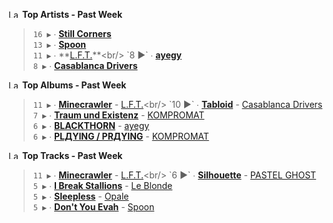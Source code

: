 <!--START_LASTFM_ARTISTS:{"period": "7day", "rows": 5}-->
<a href="https://last.fm" target="_blank"><img src="https://user-images.githubusercontent.com/17434202/215290617-e793598d-d7c9-428f-9975-156db1ba89cc.svg" alt="Last.fm Logo" width="18" height="13"/></a> **Top Artists - Past Week**

> `16 ▶️` ∙ **[Still Corners](https://www.last.fm/music/Still+Corners)**<br/>
> `13 ▶️` ∙ **[Spoon](https://www.last.fm/music/Spoon)**<br/>
> `11 ▶️` ∙ **[L.F.T.](https://www.last.fm/music/L.F.T.)**<br/>
> `8 ▶️` ∙ **[ayegy](https://www.last.fm/music/ayegy)**<br/>
> `8 ▶️` ∙ **[Casablanca Drivers](https://www.last.fm/music/Casablanca+Drivers)**<br/>
<!--END_LASTFM_ARTISTS-->

<!--START_LASTFM_ALBUMS:{"period": "7day", "rows": 5}-->
<a href="https://last.fm" target="_blank"><img src="https://user-images.githubusercontent.com/17434202/215290617-e793598d-d7c9-428f-9975-156db1ba89cc.svg" alt="Last.fm Logo" width="18" height="13"/></a> **Top Albums - Past Week**

> `11 ▶️` ∙ **[Minecrawler](https://www.last.fm/music/L.F.T./Minecrawler)** - [L.F.T.](https://www.last.fm/music/L.F.T.)<br/>
> `10 ▶️` ∙ **[Tabloid](https://www.last.fm/music/Casablanca+Drivers/Tabloid)** - [Casablanca Drivers](https://www.last.fm/music/Casablanca+Drivers)<br/>
> `7 ▶️` ∙ **[Traum und Existenz](https://www.last.fm/music/KOMPROMAT/Traum+und+Existenz)** - [KOMPROMAT](https://www.last.fm/music/KOMPROMAT)<br/>
> `6 ▶️` ∙ **[BLACKTHORN](https://www.last.fm/music/ayegy/BLACKTHORN)** - [ayegy](https://www.last.fm/music/ayegy)<br/>
> `6 ▶️` ∙ **[PLДYING / PRДYING](https://www.last.fm/music/KOMPROMAT/PL%D0%94YING+%2F+PR%D0%94YING)** - [KOMPROMAT](https://www.last.fm/music/KOMPROMAT)<br/>
<!--END_LASTFM_ALBUMS-->

<!--START_LASTFM_TRACKS:{"period": "7day", "rows": 5}-->
<a href="https://last.fm" target="_blank"><img src="https://user-images.githubusercontent.com/17434202/215290617-e793598d-d7c9-428f-9975-156db1ba89cc.svg" alt="Last.fm Logo" width="18" height="13"/></a> **Top Tracks - Past Week**

> `11 ▶️` ∙ **[Minecrawler](https://www.last.fm/music/L.F.T./_/Minecrawler)** - [L.F.T.](https://www.last.fm/music/L.F.T.)<br/>
> `6 ▶️` ∙ **[Silhouette](https://www.last.fm/music/PASTEL+GHOST/_/Silhouette)** - [PASTEL GHOST](https://www.last.fm/music/PASTEL+GHOST)<br/>
> `5 ▶️` ∙ **[I Break Stallions](https://www.last.fm/music/Le+Blonde/_/I+Break+Stallions)** - [Le Blonde](https://www.last.fm/music/Le+Blonde)<br/>
> `5 ▶️` ∙ **[Sleepless](https://www.last.fm/music/Opale/_/Sleepless)** - [Opale](https://www.last.fm/music/Opale)<br/>
> `5 ▶️` ∙ **[Don't You Evah](https://www.last.fm/music/Spoon/_/Don%27t+You+Evah)** - [Spoon](https://www.last.fm/music/Spoon)<br/>
<!--END_LASTFM_TRACKS-->